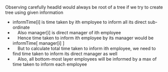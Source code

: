 Observing carefully headId would always be root of a tree if we try to create tree using given information
* informTime[i] is time taken by ith employee to inform all its direct sub-ordinate
*     Also manager[i] is direct manager of ith employee
*     Hence time taken to inform ith employee by its manager would be informTime[ manager[i] ]
*     But to calculate total time taken to inform ith employee, we need to find time taken to inform its direct manager as well
*     Also, all bottom-most layer employees will be informed by a max of time taken to inform each employee